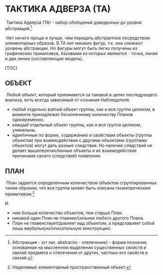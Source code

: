 # ТАКТИКА АДВЕРЗА (ТА)



​	 Тактика Адверза (ТА) - набор  обобщений доведенных до уровня абстракций.[^1] 

[^1]:Абстракция - (от лат.  abstractio - отвлечение) – форма познания, основанная на мысленном  выделении существенных свойств и связей предмета и отвлечении от других, частных его свойств и связей. 

​	Нет ничего проще и лучше, чем передать  абстрактное посредством элементарных образов. В ТА нет никаких фигур,  т.к. они снижают уровень абстракции. Но фигуры могут быть легко получены из графических примитивов, базовыми из которых являются - точка, линия и две линии (составляющие модель). 



[TOC]



## ОБЪЕКТ



​	Любой объект, который принимается за таковой в целях последующего анализа, есть всегда зависимый от сознания Наблюдателя. 



- любой отдельно взятый объект группы, как и вся группа целиком, в моменте принадлежат бесконечному количеству Планов одновременно.
- каждый отдельный объект группы, как и вся группа целиком, уникальны. 
- идентичные по форме, содержанию и свойствам объекты (группы объектов) при взаимодействии с другими объектами (группами объектов) могут дать разные следствия. Но наличие следствий не делает вышеперечисленные объекты и их взаимодействия причинами своего (следствий) появления.



## ПЛАН



​	План задается определенным количеством объектов сгруппированных таким образом, что вся группа может быть описана геометрическим примитивом.[^2] 

[^2]: Неделимый элементарный пространственный объект.

И 

- чем больше количество объектов, тем старше План.
- никакой один План не главнее/сильнее любого другого Плана.
- План не главенствует/довлеет над объектом, а представляет собой лишь вербальную/описательную конструкцию. 